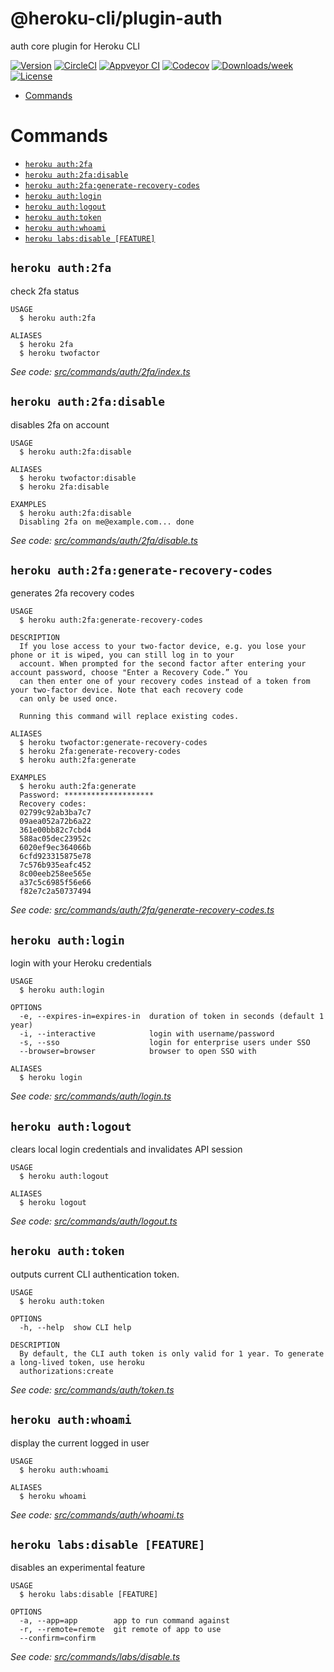 @heroku-cli/plugin-auth
=======================

auth core plugin for Heroku CLI

[![Version](https://img.shields.io/npm/v/@heroku-cli/plugin-auth.svg)](https://npmjs.org/package/@heroku-cli/plugin-auth)
[![CircleCI](https://circleci.com/gh/heroku/heroku-cli-plugin-auth/tree/master.svg?style=shield)](https://circleci.com/gh/heroku/heroku-cli-plugin-auth/tree/master)
[![Appveyor CI](https://ci.appveyor.com/api/projects/status/github/heroku/heroku-cli-plugin-auth?branch=master&svg=true)](https://ci.appveyor.com/project/heroku/heroku-cli-plugin-auth/branch/master)
[![Codecov](https://codecov.io/gh/heroku/heroku-cli-plugin-auth/branch/master/graph/badge.svg)](https://codecov.io/gh/heroku/heroku-cli-plugin-auth)
[![Downloads/week](https://img.shields.io/npm/dw/@heroku-cli/plugin-auth.svg)](https://npmjs.org/package/@heroku-cli/plugin-auth)
[![License](https://img.shields.io/npm/l/@heroku-cli/plugin-auth.svg)](https://github.com/heroku/heroku-cli-plugin-auth/blob/master/package.json)

<!-- toc -->
* [Commands](#commands)
<!-- tocstop -->
# Commands
<!-- commands -->
* [`heroku auth:2fa`](#heroku-auth-2-fa)
* [`heroku auth:2fa:disable`](#heroku-auth-2-fadisable)
* [`heroku auth:2fa:generate-recovery-codes`](#heroku-auth-2-fagenerate-recovery-codes)
* [`heroku auth:login`](#heroku-authlogin)
* [`heroku auth:logout`](#heroku-authlogout)
* [`heroku auth:token`](#heroku-authtoken)
* [`heroku auth:whoami`](#heroku-authwhoami)
* [`heroku labs:disable [FEATURE]`](#heroku-labsdisable-feature)

## `heroku auth:2fa`

check 2fa status

```
USAGE
  $ heroku auth:2fa

ALIASES
  $ heroku 2fa
  $ heroku twofactor
```

_See code: [src/commands/auth/2fa/index.ts](https://github.com/heroku/cli/blob/v7.4.6/packages/auth/src/commands/auth/2fa/index.ts)_

## `heroku auth:2fa:disable`

disables 2fa on account

```
USAGE
  $ heroku auth:2fa:disable

ALIASES
  $ heroku twofactor:disable
  $ heroku 2fa:disable

EXAMPLES
  $ heroku auth:2fa:disable
  Disabling 2fa on me@example.com... done
```

_See code: [src/commands/auth/2fa/disable.ts](https://github.com/heroku/cli/blob/v7.4.6/packages/auth/src/commands/auth/2fa/disable.ts)_

## `heroku auth:2fa:generate-recovery-codes`

generates 2fa recovery codes

```
USAGE
  $ heroku auth:2fa:generate-recovery-codes

DESCRIPTION
  If you lose access to your two-factor device, e.g. you lose your phone or it is wiped, you can still log in to your 
  account. When prompted for the second factor after entering your account password, choose "Enter a Recovery Code.” You 
  can then enter one of your recovery codes instead of a token from your two-factor device. Note that each recovery code 
  can only be used once.

  Running this command will replace existing codes.

ALIASES
  $ heroku twofactor:generate-recovery-codes
  $ heroku 2fa:generate-recovery-codes
  $ heroku auth:2fa:generate

EXAMPLES
  $ heroku auth:2fa:generate
  Password: ********************
  Recovery codes:
  02799c92ab3ba7c7
  09aea052a72b6a22
  361e00bb82c7cbd4
  588ac05dec23952c
  6020ef9ec364066b
  6cfd923315875e78
  7c576b935eafc452
  8c00eeb258ee565e
  a37c5c6985f56e66
  f82e7c2a50737494
```

_See code: [src/commands/auth/2fa/generate-recovery-codes.ts](https://github.com/heroku/cli/blob/v7.4.6/packages/auth/src/commands/auth/2fa/generate-recovery-codes.ts)_

## `heroku auth:login`

login with your Heroku credentials

```
USAGE
  $ heroku auth:login

OPTIONS
  -e, --expires-in=expires-in  duration of token in seconds (default 1 year)
  -i, --interactive            login with username/password
  -s, --sso                    login for enterprise users under SSO
  --browser=browser            browser to open SSO with

ALIASES
  $ heroku login
```

_See code: [src/commands/auth/login.ts](https://github.com/heroku/cli/blob/v7.4.6/packages/auth/src/commands/auth/login.ts)_

## `heroku auth:logout`

clears local login credentials and invalidates API session

```
USAGE
  $ heroku auth:logout

ALIASES
  $ heroku logout
```

_See code: [src/commands/auth/logout.ts](https://github.com/heroku/cli/blob/v7.4.6/packages/auth/src/commands/auth/logout.ts)_

## `heroku auth:token`

outputs current CLI authentication token.

```
USAGE
  $ heroku auth:token

OPTIONS
  -h, --help  show CLI help

DESCRIPTION
  By default, the CLI auth token is only valid for 1 year. To generate a long-lived token, use heroku 
  authorizations:create
```

_See code: [src/commands/auth/token.ts](https://github.com/heroku/cli/blob/v7.4.6/packages/auth/src/commands/auth/token.ts)_

## `heroku auth:whoami`

display the current logged in user

```
USAGE
  $ heroku auth:whoami

ALIASES
  $ heroku whoami
```

_See code: [src/commands/auth/whoami.ts](https://github.com/heroku/cli/blob/v7.4.6/packages/auth/src/commands/auth/whoami.ts)_

## `heroku labs:disable [FEATURE]`

disables an experimental feature

```
USAGE
  $ heroku labs:disable [FEATURE]

OPTIONS
  -a, --app=app        app to run command against
  -r, --remote=remote  git remote of app to use
  --confirm=confirm
```

_See code: [src/commands/labs/disable.ts](https://github.com/heroku/cli/blob/v7.4.6/packages/auth/src/commands/labs/disable.ts)_
<!-- commandsstop -->
